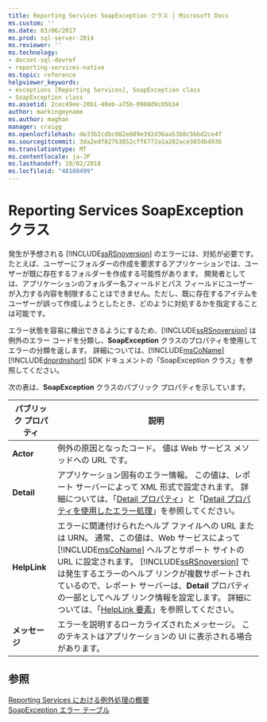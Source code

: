 ```yaml
---
title: Reporting Services SoapException クラス | Microsoft Docs
ms.custom: ''
ms.date: 03/06/2017
ms.prod: sql-server-2014
ms.reviewer: ''
ms.technology:
- docset-sql-devref
- reporting-services-native
ms.topic: reference
helpviewer_keywords:
- exceptions [Reporting Services], SoapException class
- SoapException class
ms.assetid: 2cec49ee-20b1-40eb-a75b-0908d9c05b34
author: markingmyname
ms.author: maghan
manager: craigg
ms.openlocfilehash: de33b2cdbc082e609e392d36aa53b8c5bbd2ce4f
ms.sourcegitcommit: 3da2edf82763852cff6772a1a282ace3034b4936
ms.translationtype: MT
ms.contentlocale: ja-JP
ms.lasthandoff: 10/02/2018
ms.locfileid: "48160499"
---
```

# <a name="reporting-services-soapexception-class"></a>Reporting Services SoapException クラス
  発生が予想される [!INCLUDE[ssRSnoversion](../../../includes/ssrsnoversion-md.md)] のエラーには、対処が必要です。 たとえば、ユーザーにフォルダーの作成を要求するアプリケーションでは、ユーザーが既に存在するフォルダーを作成する可能性があります。 開発者としては、アプリケーションのフォルダー名フィールドとパス フィールドにユーザーが入力する内容を制限することはできません。ただし、既に存在するアイテムをユーザーが誤って作成しようとしたとき、どのように対処するかを指定することは可能です。  
  
 エラー状態を容易に検出できるようにするため、[!INCLUDE[ssRSnoversion](../../../includes/ssrsnoversion-md.md)] は例外のエラー コードを分類し、**SoapException** クラスのプロパティを使用してエラーの分類を返します。 詳細については、[!INCLUDE[msCoName](../../../includes/msconame-md.md)] [!INCLUDE[dnprdnshort](../../../includes/dnprdnshort-md.md)] SDK ドキュメントの「SoapException クラス」を参照してください。  
  
 次の表は、**SoapException** クラスのパブリック プロパティを示しています。  
  
|パブリック プロパティ|説明|  
|---------------------|-----------------|  
|**Actor**|例外の原因となったコード。 値は Web サービス メソッドへの URL です。|  
|**Detail**|アプリケーション固有のエラー情報。 この値は、レポート サーバーによって XML 形式で設定されます。 詳細については、「[Detail プロパティ](detail-property.md)」と「[Detail プロパティを使用したエラー処理](../best-practices/using-the-detail-property-to-handle-specific-errors.md)」を参照してください。|  
|**HelpLink**|エラーに関連付けられたヘルプ ファイルへの URL または URN。 通常、この値は、Web サービスによって [!INCLUDE[msCoName](../../../includes/msconame-md.md)] ヘルプとサポート サイトの URL に設定されます。 [!INCLUDE[ssRSnoversion](../../../includes/ssrsnoversion-md.md)] では発生するエラーのヘルプ リンクが複数サポートされているので、レポート サーバーは、**Detail** プロパティの一部としてヘルプ リンク情報を設定します。 詳細については、「[HelpLink 要素](helplink-element.md)」を参照してください。|  
|**メッセージ**|エラーを説明するローカライズされたメッセージ。 このテキストはアプリケーションの UI に表示される場合があります。|  
  
## <a name="see-also"></a>参照  
 [Reporting Services における例外処理の概要](../introducing-exception-handling-in-reporting-services.md)   
 [SoapException エラー テーブル](soapexception-errors-table.md)  
  
  
